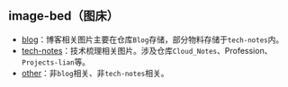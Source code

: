 ## image-bed（图床）

* [blog](./blog)：博客相关图片主要在仓库`Blog`存储，部分物料存储于`tech-notes`内。
* [tech-notes](./tech-notes)：技术梳理相关图片。涉及仓库`Cloud_Notes`、Profession、`Projects-lian`等。
* [other](./other)：非`blog`相关、非`tech-notes`相关。

